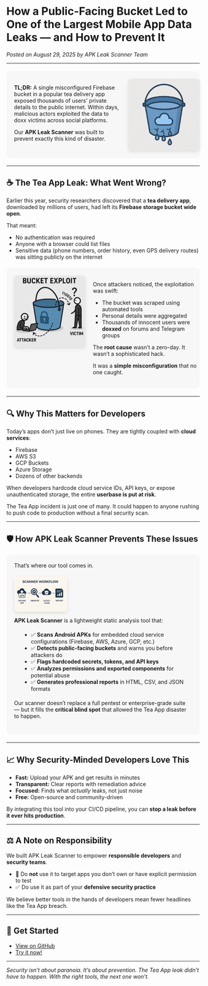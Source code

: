 # How a Public-Facing Bucket Led to One of the Largest Mobile App Data Leaks — and How to Prevent It

*Posted on August 29, 2025 by APK Leak Scanner Team*  

---
<div style="display:flex; align-items:flex-start; gap:20px; margin:20px 0; background-color:#f7f7f7; padding:20px; border-radius:10px;">
  <!-- Left column: text -->
  <div style="flex: 0 0 60%;">
    <p><strong>TL;DR:</strong> A single misconfigured Firebase bucket in a popular tea delivery app exposed thousands of users' private details to the public internet. Within days, malicious actors exploited the data to doxx victims across social platforms.</p>
    <p>Our <strong>APK Leak Scanner</strong> was built to prevent exactly this kind of disaster.</p>
  </div>

  <!-- Right column: image -->
  <div style="flex: 0 0 40%; text-align:center;">
    <img src="assets/bucketLeak.png" alt="Bucket Leak Graphic"
         style="display:block; margin:0 auto; width:100%; max-width:200px; height:auto; border-radius:8px; box-shadow:0 4px 10px rgba(0,0,0,0.1);"/>
  </div>
</div>




---

## ☕ The Tea App Leak: What Went Wrong?

Earlier this year, security researchers discovered that a **tea delivery app**, downloaded by millions of users, had left its **Firebase storage bucket wide open**.  

That meant:  

- No authentication was required  
- Anyone with a browser could list files  
- Sensitive data (phone numbers, order history, even GPS delivery routes) was sitting publicly on the internet  

<div style="display:flex; align-items:flex-start; gap:20px; margin:20px 0; background-color:#f7f7f7; padding:20px; border-radius:10px;">
  <!-- Left column: image -->
  <div style="flex: 0 0 40%; text-align:center;">
    <img src="assets/bucketExploit.png" alt="Bucket Exploit Graphic"
         style="display:block; margin:0 auto; width:100%; max-width:200px; height:auto; border-radius:8px; box-shadow:0 4px 10px rgba(0,0,0,0.1);"/>
  </div>

  <!-- Right column: text -->
  <div style="flex: 0 0 60%;">
    <p>Once attackers noticed, the exploitation was swift:</p>
    <ul>
      <li>The bucket was scraped using automated tools</li>
      <li>Personal details were aggregated</li>
      <li>Thousands of innocent users were <strong>doxxed</strong> on forums and Telegram groups</li>
    </ul>
    <p>The <strong>root cause</strong> wasn’t a zero-day. It wasn’t a sophisticated hack.</p>
    <p>It was a <strong>simple misconfiguration</strong> that no one caught.</p>
  </div>
</div>


---

## 🔍 Why This Matters for Developers

Today’s apps don’t just live on phones. They are tightly coupled with **cloud services**:  

- Firebase  
- AWS S3  
- GCP Buckets  
- Azure Storage  
- Dozens of other backends  

When developers hardcode cloud service IDs, API keys, or expose unauthenticated storage, the entire **userbase is put at risk**.  

The Tea App incident is just one of many. It could happen to anyone rushing to push code to production without a final security scan.

---

## 🛡️ How APK Leak Scanner Prevents These Issues

<div style="background-color:#f7f7f7; padding:20px; border-radius:10px; margin:20px 0;">
  <p style="text-align:left; margin:0 0 20px 0;">
    That’s where our tool comes in.
  </p>

  <img src="assets/workFlow.png" alt="Work Flow Graphic"
       style="display:block; margin:0; width:30%; height:auto; border-radius:8px; box-shadow:0 4px 10px rgba(0,0,0,0.1);"/>

  <p style="text-align:left; margin:0 0 20px 0;">
    <strong>APK Leak Scanner</strong> is a lightweight static analysis tool that:
  </p>

  <ul style="margin-left:20px; text-align:left;">
    <li>✅ <strong>Scans Android APKs</strong> for embedded cloud service configurations (Firebase, AWS, Azure, GCP, etc.)</li>
    <li>✅ <strong>Detects public-facing buckets</strong> and warns you before attackers do</li>
    <li>✅ <strong>Flags hardcoded secrets, tokens, and API keys</strong></li>
    <li>✅ <strong>Analyzes permissions and exported components</strong> for potential abuse</li>
    <li>✅ <strong>Generates professional reports</strong> in HTML, CSV, and JSON formats</li>
  </ul>

  <p style="text-align:left; margin:20px 0 20px 0;">
    Our scanner doesn’t replace a full pentest or enterprise-grade suite — but it fills the <strong>critical blind spot</strong> that allowed the Tea App disaster to happen.
  </p>

  
</div>
 

---

## 📈 Why Security-Minded Developers Love This

- **Fast:** Upload your APK and get results in minutes  
- **Transparent:** Clear reports with remediation advice  
- **Focused:** Finds what *actually* leaks, not just noise  
- **Free:** Open-source and community-driven  

By integrating this tool into your CI/CD pipeline, you can **stop a leak before it ever hits production**.

---

## ⚖️ A Note on Responsibility

We built APK Leak Scanner to empower **responsible developers** and **security teams**.  

- 🚫 Do **not** use it to target apps you don’t own or have explicit permission to test  
- ✅ Do use it as part of your **defensive security practice**  

We believe better tools in the hands of developers mean fewer headlines like the Tea App breach.

---

## 🔗 Get Started

- [View on GitHub](https://github.com/yourusername/apkleakscanner)  
- [Try it now!](https://freeonlineapkleakscanner.com)  

---

*Security isn’t about paranoia. It’s about prevention. The Tea App leak didn’t have to happen. With the right tools, the next one won’t.*  

